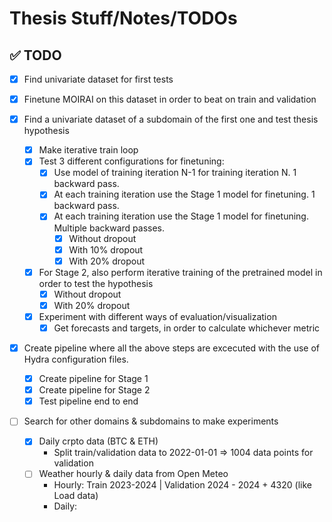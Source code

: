 # Thesis Stuff/Notes/TODOs

## ✅ TODO

- [x] Find univariate dataset for first tests

- [x] Finetune MOIRAI on this dataset in order to beat on train and validation

- [x] Find a univariate dataset of a subdomain of the first one and test thesis hypothesis
  - [x] Make iterative train loop
  - [x] Test 3 different configurations for finetuning:
    - [x] Use model of training iteration N-1 for training iteration N. 1 backward pass.
    - [x] At each training iteration use the Stage 1 model for finetuning. 1 backward pass.
    - [x] At each training iteration use the Stage 1 model for finetuning. Multiple backward passes.
      - [x] Without dropout
      - [x] With 10% dropout
      - [x] With 20% dropout
  - [x] For Stage 2, also perform iterative training of the pretrained model in order to test the hypothesis
      - [x] Without dropout
      - [x] With 20% dropout
  - [x] Experiment with different ways of evaluation/visualization
    - [x] Get forecasts and targets, in order to calculate whichever metric
- [x] Create pipeline where all the above steps are excecuted with the use of Hydra configuration files.
  - [x] Create pipeline for Stage 1
  - [x] Create pipeline for Stage 2
  - [x] Test pipeline end to end

- [ ] Search for other domains & subdomains to make experiments
  - [x] Daily crpto data (BTC & ETH)
    - Split train/validation data to 2022-01-01 => 1004 data points for validation
  - [ ] Weather hourly & daily data from Open Meteo
    - Hourly: Train 2023-2024 | Validation 2024 - 2024 + 4320 (like Load data)
    - Daily:
